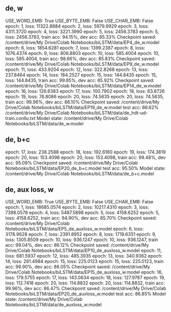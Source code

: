 ## de, w
USE_WORD_EMB: True
USE_BYTE_EMB: False
USE_CHAR_EMB: False
epoch: 1, loss: 11322.8884
epoch: 2, loss: 5979.9929
epoch: 3, loss: 4311.3720
epoch: 4, loss: 3221.3990
epoch: 5, loss: 2456.3783
epoch: 5, loss: 2456.3783, train acc: 94.15%, dev acc: 85.33%
Checkpoint saved: /content/drive/My Drive/Colab Notebooks/biLSTM/data/EP4_de_w.model
epoch: 6, loss: 1854.6281
epoch: 7, loss: 1399.2387
epoch: 8, loss: 1076.4374
epoch: 9, loss: 806.8803
epoch: 10, loss: 585.4004
epoch: 10, loss: 585.4004, train acc: 98.66%, dev acc: 85.83%
Checkpoint saved: /content/drive/My Drive/Colab Notebooks/biLSTM/data/EP9_de_w.model
epoch: 11, loss: 433.9204
epoch: 12, loss: 322.8268
epoch: 13, loss: 237.8464
epoch: 14, loss: 184.2527
epoch: 15, loss: 144.8435
epoch: 15, loss: 144.8435, train acc: 99.85%, dev acc: 85.92%
Checkpoint saved: /content/drive/My Drive/Colab Notebooks/biLSTM/data/EP14_de_w.model
epoch: 16, loss: 126.6383
epoch: 17, loss: 100.7902
epoch: 18, loss: 83.8726
epoch: 19, loss: 76.8086
epoch: 20, loss: 74.5635
epoch: 20, loss: 74.5635, train acc: 99.96%, dev acc: 86.10%
Checkpoint saved: /content/drive/My Drive/Colab Notebooks/biLSTM/data/EP19_de_w.model
test acc: 86.62%
/content/drive/My Drive/Colab Notebooks/biLSTM/data/de_hdt-ud-train.conllu.txt
Model state: /content/drive/My Drive/Colab Notebooks/biLSTM/data/de_w.model

## de, b+c
epoch: 17, loss: 238.2588
epoch: 18, loss: 192.6160
epoch: 19, loss: 174.3819
epoch: 20, loss: 153.4098
epoch: 20, loss: 153.4098, train acc: 99.48%, dev acc: 95.09%
Checkpoint saved: /content/drive/My Drive/Colab Notebooks/biLSTM/data/EP20_de_b+c.model
test acc: 95.50%
Model state: /content/drive/My Drive/Colab Notebooks/biLSTM/data/de_b+c.model

## de, aux loss, w
USE_WORD_EMB: True
USE_BYTE_EMB: False
USE_CHAR_EMB: False
epoch: 1, loss: 18685.0574
epoch: 2, loss: 10217.4310
epoch: 3, loss: 7398.0578
epoch: 4, loss: 5487.5898
epoch: 5, loss: 4158.6252
epoch: 5, loss: 4158.6252, train acc: 94.90%, dev acc: 85.70%
Checkpoint saved: /content/drive/My Drive/Colab Notebooks/biLSTM/data/EP5_de_auxloss_w.model
epoch: 6, loss: 3178.9628
epoch: 7, loss: 2391.8952
epoch: 8, loss: 1719.6351
epoch: 9, loss: 1305.8509
epoch: 10, loss: 936.1247
epoch: 10, loss: 936.1247, train acc: 99.04%, dev acc: 86.12%
Checkpoint saved: /content/drive/My Drive/Colab Notebooks/biLSTM/data/EP10_de_auxloss_w.model
epoch: 11, loss: 681.5937
epoch: 12, loss: 485.3935
epoch: 13, loss: 340.9362
epoch: 14, loss: 281.4984
epoch: 15, loss: 225.0123
epoch: 15, loss: 225.0123, train acc: 99.90%, dev acc: 86.05%
Checkpoint saved: /content/drive/My Drive/Colab Notebooks/biLSTM/data/EP15_de_auxloss_w.model
epoch: 16, loss: 179.5755
epoch: 17, loss: 143.0634
epoch: 18, loss: 127.9787
epoch: 19, loss: 112.7418
epoch: 20, loss: 114.8832
epoch: 20, loss: 114.8832, train acc: 99.96%, dev acc: 86.47%
Checkpoint saved: /content/drive/My Drive/Colab Notebooks/biLSTM/data/EP20_de_auxloss_w.model
test acc: 86.85%
Model state: /content/drive/My Drive/Colab Notebooks/biLSTM/data/de_auxloss_w.model